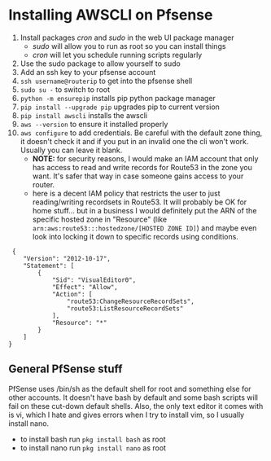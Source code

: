# Installing AWSCLI on Pfsense
1. Install packages _cron_ and _sudo_ in the web UI package manager
    - _sudo_ will allow you to run as root so you can install things
    - _cron_ will let you schedule running scripts regularly
1. Use the sudo package to allow yourself to sudo
1. Add an ssh key to your pfsense account
1. `ssh username@routerip` to get into the pfsense shell
1. `sudo su -` to switch to root
1. `python -m ensurepip` installs pip python package manager
1. `pip install --upgrade pip` upgrades pip to current version
1. `pip install awscli` installs the awscli
1. `aws --version` to ensure it installed properly
1. `aws configure` to add credentials.  Be careful with the default zone thing, it doesn't check it and if you put in an invalid one the cli won't work.  Usually you can leave it blank.
    - __NOTE:__ for security reasons, I would make an IAM account that only has access to read and write records for Route53 in the zone you want.  It's safer that way in case someone gains access to your router.
    - here is a decent IAM policy that restricts the user to just reading/writing recordsets in Route53. It will probably be OK for home stuff... but in a business I would definitely put the ARN of the specific hosted zone in "Resource" (like `arn:aws:route53:::hostedzone/[HOSTED ZONE ID]`) and maybe even look into locking it down to specific records using conditions.
```
 {
    "Version": "2012-10-17",
    "Statement": [
        {
            "Sid": "VisualEditor0",
            "Effect": "Allow",
            "Action": [
                "route53:ChangeResourceRecordSets",
                "route53:ListResourceRecordSets"
            ],
            "Resource": "*"
        }
    ]
}
```

## General PfSense stuff

PfSense uses /bin/sh as the default shell for root and something else for other accounts. It doesn't have bash by default and some bash scripts will fail on these cut-down default shells.  Also, the only text editor it comes with is vi, which I hate and gives errors when I try to install vim, so I usually install nano.
 - to install bash run `pkg install bash` as root
 - to install nano run `pkg install nano` as root
